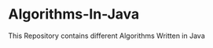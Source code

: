 Algorithms-In-Java
==================
This Repository contains different Algorithms Written in Java
